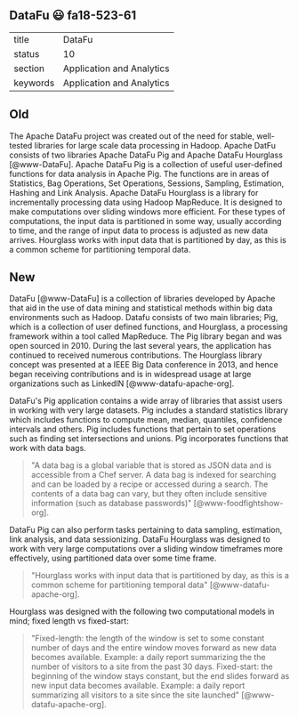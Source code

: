 ## DataFu :smiley: fa18-523-61


|          |                           |
| -------- | ------------------------- |
| title    | DataFu                    | 
| status   | 10                        |
| section  | Application and Analytics |
| keywords | Application and Analytics |

## Old

The Apache DataFu project was created out of the need for stable,
well-tested libraries for large scale data processing in Hadoop.
Apache DatFu consists of two libraries Apache DataFu Pig and Apache
DataFu Hourglass [@www-DataFu]. Apache DataFu Pig is a collection
of useful user-defined functions for data analysis in Apache Pig. The
functions are in areas of Statistics, Bag Operations, Set Operations,
Sessions, Sampling, Estimation, Hashing and Link Analysis.  Apache
DataFu Hourglass is a library for incrementally processing data using
Hadoop MapReduce. It is designed to make computations over sliding
windows more efficient. For these types of computations, the input
data is partitioned in some way, usually according to time, and the
range of input data to process is adjusted as new data arrives.
Hourglass works with input data that is partitioned by day, as this is
a common scheme for partitioning temporal data.


## New

DataFu [@www-DataFu] is a collection of libraries developed by Apache that aid in
the use of data mining and statistical methods within big data
environments such as Hadoop. Datafu consists of two main
libraries; Pig, which is a collection of user defined functions, and
Hourglass, a processing framework within a tool called MapReduce.  The
Pig library began and was open sourced in 2010.  During the last
several years, the application has continued to received numerous
contributions.  The Hourglass library concept was presented at a IEEE
Big Data conference in 2013, and hence began receiving contributions
and is in widespread usage at large organizations such as LinkedIN
[@www-datafu-apache-org].

DataFu's Pig application contains a wide array of libraries that
assist users in working with very large datasets.  Pig includes a
standard statistics library which includes functions to compute mean,
median, quantiles, confidence intervals and others. Pig includes
functions that pertain to set operations such as finding set
intersections and unions.  Pig incorporates functions that work with
data bags.

> "A data bag is a global variable that is stored as JSON data and is
  accessible from a Chef server. A data bag is indexed for searching
  and can be loaded by a recipe or accessed during a search. The
  contents of a data bag can vary, but they often include sensitive
  information (such as database passwords)" [@www-foodfightshow-org].

DataFu Pig can also perform tasks pertaining to data sampling,
estimation, link analysis, and data sessionizing.  DataFu Hourglass
was designed to work with very large computations over a sliding
window timeframes more effectively, using partitioned data over some
time frame.

> "Hourglass works with input data that is partitioned by day, as this
  is a common scheme for partitioning temporal data"
  [@www-datafu-apache-org].

Hourglass was designed with the following two computational models in mind; 
fixed length vs fixed-start:

> "Fixed-length: the length of the window is set to some constant
  number of days and the entire window moves forward as new data becomes
  available. Example: a daily report summarizing the the number of
  visitors to a site from the past 30 days.  Fixed-start: the beginning
  of the window stays constant, but the end slides forward as new input
  data becomes available. Example: a daily report summarizing all
  visitors to a site since the site launched" [@www-datafu-apache-org].
